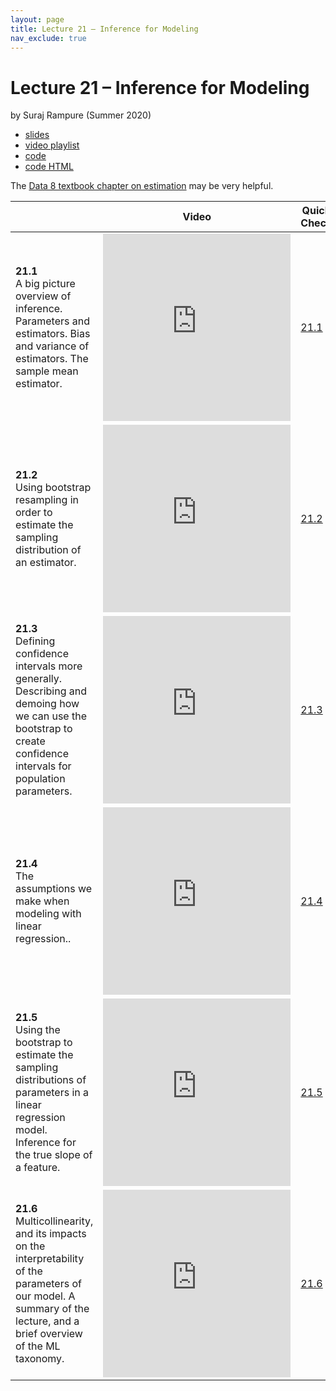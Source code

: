 ```yaml
---
layout: page
title: Lecture 21 – Inference for Modeling
nav_exclude: true
---
```


# Lecture 21 – Inference for Modeling

by Suraj Rampure (Summer 2020)

- [slides](https://docs.google.com/presentation/d/1Ifkr4_gRe631kmAe_Ge9KbMt8MIex4CUuFwqaNBNQRQ/edit#slide=id.p)
- [video playlist](https://www.youtube.com/playlist?list=PLQCcNQgUcDfrJZGrrha3POkxveBqaD4rt)
- [code](https://data100.datahub.berkeley.edu/hub/user-redirect/git-sync?repo=https://github.com/DS-100/su20&subPath=lecture/lec21/)
- [code HTML](../../resources/assets/lectures/lec21/lec21.html)

The [Data 8 textbook chapter on estimation](https://www.inferentialthinking.com/chapters/13/Estimation.html) may be very helpful.

<table>
<colgroup>
<col style="width: 25%" />
<col style="width: 25%" />
<col style="width: 25%" />
</colgroup>
<thead>
<tr class="header">
<th></th>
<th>Video</th>
<th>Quick Check</th>
</tr>
</thead>
<tbody>
<tr>
<td><strong>21.1</strong> <br>A big picture overview of inference. Parameters and estimators. Bias and variance of estimators. The sample mean estimator.</td>
<td><iframe width="300" height="300" height src="https://youtube.com/embed/e6obRzXgTjM" frameborder="0" allow="accelerometer; autoplay; encrypted-media; gyroscope; picture-in-picture" allowfullscreen></iframe></td>
<td><a href="https://docs.google.com/forms/d/e/1FAIpQLSf_v56uWRNwIXnbOnAbVjRNmvxEYwMOpx6G4A0FMoaJXbmcew/viewform" target="\_blank">21.1</a></td>
</tr>
<tr>
<td><strong>21.2</strong> <br>Using bootstrap resampling in order to estimate the sampling distribution of an estimator.</td>
<td><iframe width="300" height="300" height src="https://youtube.com/embed/nl_GtUlms_w" frameborder="0" allow="accelerometer; autoplay; encrypted-media; gyroscope; picture-in-picture" allowfullscreen></iframe></td>
<td><a href="https://docs.google.com/forms/d/e/1FAIpQLScQNefAvpf2DA8vriffAGvS58qQV97JhIekZ8HVX5wOckZATw/viewform" target="\_blank">21.2</a></td>
</tr>
<tr>
<td><strong>21.3</strong> <br>Defining confidence intervals more generally. Describing and demoing how we can use the bootstrap to create confidence intervals for population parameters.</td>
<td><iframe width="300" height="300" height src="https://youtube.com/embed/HBpbHFd_6ow" frameborder="0" allow="accelerometer; autoplay; encrypted-media; gyroscope; picture-in-picture" allowfullscreen></iframe></td>
<td><a href="https://docs.google.com/forms/d/e/1FAIpQLSehmtbj0u_7qbs26sQfrcWIMupMAOIB_S9t0a7zx9jTrYn-Lg/viewform" target="\_blank">21.3</a></td>
</tr>
<tr>
<td><strong>21.4</strong> <br>The assumptions we make when modeling with linear regression..</td>
<td><iframe width="300" height="300" height src="https://youtube.com/embed/U9ycI18u3mc" frameborder="0" allow="accelerometer; autoplay; encrypted-media; gyroscope; picture-in-picture" allowfullscreen></iframe></td>
<td><a href="https://docs.google.com/forms/d/e/1FAIpQLSd5ulqSWA6bPcT-U7W_mH-hEKb4mS-U2FdHGcvgvnVrG350Xg/viewform" target="\_blank">21.4</a></td>
</tr>
<tr>
<td><strong>21.5</strong> <br>Using the bootstrap to estimate the sampling distributions of parameters in a linear regression model. Inference for the true slope of a feature.</td>
<td><iframe width="300" height="300" height src="https://youtube.com/embed/ZN3SL3QxuAg" frameborder="0" allow="accelerometer; autoplay; encrypted-media; gyroscope; picture-in-picture" allowfullscreen></iframe></td>
<td><a href="https://docs.google.com/forms/d/e/1FAIpQLScc6EFwErVFBa6rVm6pdBsLtDWsxPVHcSEGDDwCmF4P6pGB2w/viewform" target="\_blank">21.5</a></td>
</tr>
<tr>
<td><strong>21.6</strong> <br>Multicollinearity, and its impacts on the interpretability of the parameters of our model. A summary of the lecture, and a brief overview of the ML taxonomy.</td>
<td><iframe width="300" height="300" height src="https://youtube.com/embed/aw7DjnILY0c" frameborder="0" allow="accelerometer; autoplay; encrypted-media; gyroscope; picture-in-picture" allowfullscreen></iframe></td>
<td><a href="https://docs.google.com/forms/d/e/1FAIpQLSc3uFjbMPmq2CHoeXsst9mtuRi5Zvh14l6vUdhAN_9IUwEOxw/viewform" target="\_blank">21.6</a></td>
</tr>
